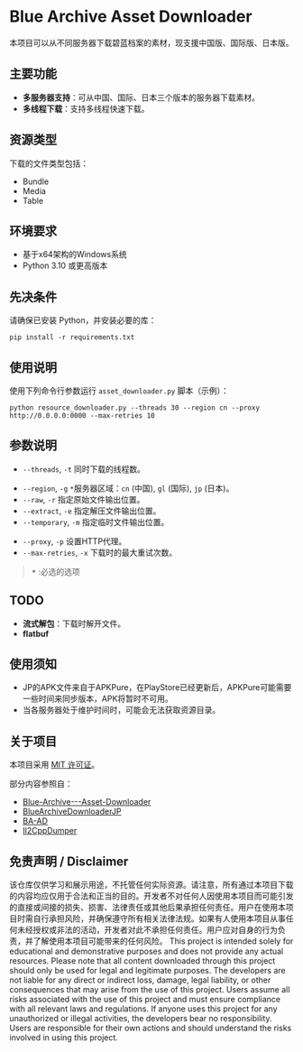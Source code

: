 # Blue Archive Asset Downloader

<div align="center">本项目可以从不同服务器下载<!--并读取-->碧蓝档案的素材，现支援中国版、国际版、日本版。</div>

## 主要功能

- **多服务器支持**：可从中国、国际、日本三个版本的服务器下载素材。
- **多线程下载**：支持多线程快速下载。

## 资源类型

下载的文件类型包括：

- Bundle
- Media
- Table

## 环境要求

- 基于x64架构的Windows系统
- Python 3.10 或更高版本

## 先决条件

请确保已安装 Python，并安装必要的库：

```shell
pip install -r requirements.txt
```
## 使用说明
使用下列命令行参数运行 `asset_downloader.py` 脚本（示例）：

```shell
python resource_downloader.py --threads 30 --region cn --proxy http://0.0.0.0:0000 --max-retries 10 
```
<!-- --search azusa,ハナコ,下江小春,아지타니히후미,聖園彌香 -->
## 参数说明

- `--threads`, `-t` 同时下载的线程数。
<!--- `--version`, `-v` 游戏版本号，不填则自动获取。-->
- `--region`, `-g` `*`服务器区域：`cn` (中国), `gl` (国际), `jp` (日本)。
- `--raw`, `-r` 指定原始文件输出位置。
- `--extract`, `-e` 指定解压文件输出位置。
- `--temporary`, `-m` 指定临时文件输出位置。
<!-- - `--downloading-extract`, `-d` 是否在下载时解开文件。 -->
- `--proxy`, `-p` 设置HTTP代理。
- `--max-retries`, `-x` 下载时的最大重试次数。
<!-- - `--search`, `-s` 指定需要检索并下载的文件的关键词，使用半角英文逗号`,`分隔。 -->
> **`*`** :必选的选项
## TODO

- **流式解包**：下载时解开文件。
- **flatbuf**
<!-- - **获取指定版本的资源** -->
<!-- - **在线预览数据**：WebUI。 -->

## 使用须知
- JP的APK文件来自于APKPure，在PlayStore已经更新后，APKPure可能需要一些时间来同步版本，APK将暂时不可用。
- 当各服务器处于维护时间时，可能会无法获取资源目录。

## 关于项目
本项目采用 [MIT 许可证](LICENSE)。

部分内容参照自：
- [Blue-Archive---Asset-Downloader](https://github.com/K0lb3/Blue-Archive---Asset-Downloader)
- [BlueArchiveDownloaderJP](https://github.com/fiseleo/BlueArchiveDownloaderJP)
- [BA-AD](https://github.com/Deathemonic/BA-AD)
- [Il2CppDumper](https://github.com/Perfare/Il2CppDumper/tree/master)

## 免责声明 / Disclaimer
该仓库仅供学习和展示用途，不托管任何实际资源。请注意，所有通过本项目下载的内容均应仅用于合法和正当的目的。开发者不对任何人因使用本项目而可能引发的直接或间接的损失、损害、法律责任或其他后果承担任何责任。用户在使用本项目时需自行承担风险，并确保遵守所有相关法律法规。如果有人使用本项目从事任何未经授权或非法的活动，开发者对此不承担任何责任。用户应对自身的行为负责，并了解使用本项目可能带来的任何风险。
This project is intended solely for educational and demonstrative purposes and does not provide any actual resources. Please note that all content downloaded through this project should only be used for legal and legitimate purposes. The developers are not liable for any direct or indirect loss, damage, legal liability, or other consequences that may arise from the use of this project. Users assume all risks associated with the use of this project and must ensure compliance with all relevant laws and regulations. If anyone uses this project for any unauthorized or illegal activities, the developers bear no responsibility. Users are responsible for their own actions and should understand the risks involved in using this project.
